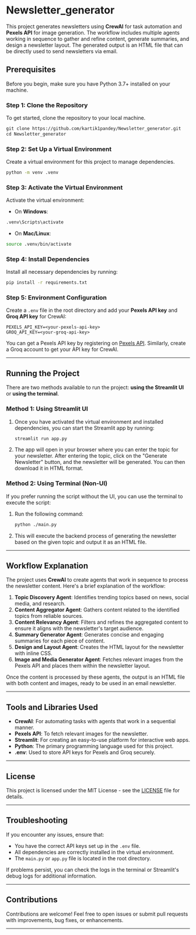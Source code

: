 # Newsletter_generator
This project generates newsletters using **CrewAI** for task automation and **Pexels API** for image generation. The workflow includes multiple agents working in sequence to gather and refine content, generate summaries, and design a newsletter layout. The generated output is an HTML file that can be directly used to send newsletters via email.

## Prerequisites

Before you begin, make sure you have Python 3.7+ installed on your machine.

### Step 1: Clone the Repository

To get started, clone the repository to your local machine.

```markdown
git clone https://github.com/kartik1pandey/Newsletter_generator.git
cd Newsletter_generator
```

### Step 2: Set Up a Virtual Environment

Create a virtual environment for this project to manage dependencies.

```bash
python -m venv .venv
```

### Step 3: Activate the Virtual Environment

Activate the virtual environment:

- On **Windows**:

```bash
.venv\Scripts\activate
```

- On **Mac/Linux**:

```bash
source .venv/bin/activate
```

### Step 4: Install Dependencies

Install all necessary dependencies by running:

```bash
pip install -r requirements.txt
```

### Step 5: Environment Configuration

Create a `.env` file in the root directory and add your **Pexels API key** and **Groq API key** for CrewAI:

```
PEXELS_API_KEY=<your-pexels-api-key>
GROQ_API_KEY=<your-groq-api-key>
```

You can get a Pexels API key by registering on [Pexels API](https://www.pexels.com/api/). Similarly, create a Groq account to get your API key for CrewAI.

---

## Running the Project

There are two methods available to run the project: **using the Streamlit UI** or **using the terminal**.

### Method 1: Using Streamlit UI

1. Once you have activated the virtual environment and installed dependencies, you can start the Streamlit app by running:

    ```bash
    streamlit run app.py
    ```

2. The app will open in your browser where you can enter the topic for your newsletter. After entering the topic, click on the "Generate Newsletter" button, and the newsletter will be generated. You can then download it in HTML format.

### Method 2: Using Terminal (Non-UI)

If you prefer running the script without the UI, you can use the terminal to execute the script:

1. Run the following command:

    ```bash
    python ./main.py
    ```

2. This will execute the backend process of generating the newsletter based on the given topic and output it as an HTML file.

---

## Workflow Explanation

The project uses **CrewAI** to create agents that work in sequence to process the newsletter content. Here's a brief explanation of the workflow:

1. **Topic Discovery Agent**: Identifies trending topics based on news, social media, and research.
2. **Content Aggregator Agent**: Gathers content related to the identified topics from reliable sources.
3. **Content Relevancy Agent**: Filters and refines the aggregated content to ensure it aligns with the newsletter's target audience.
4. **Summary Generator Agent**: Generates concise and engaging summaries for each piece of content.
5. **Design and Layout Agent**: Creates the HTML layout for the newsletter with inline CSS.
6. **Image and Media Generator Agent**: Fetches relevant images from the Pexels API and places them within the newsletter layout.

Once the content is processed by these agents, the output is an HTML file with both content and images, ready to be used in an email newsletter.

---

## Tools and Libraries Used

- **CrewAI**: For automating tasks with agents that work in a sequential manner.
- **Pexels API**: To fetch relevant images for the newsletter.
- **Streamlit**: For creating an easy-to-use platform for interactive web apps.
- **Python**: The primary programming language used for this project.
- **.env**: Used to store API keys for Pexels and Groq securely.

---

## License

This project is licensed under the MIT License - see the [LICENSE](LICENSE) file for details.

---

## Troubleshooting

If you encounter any issues, ensure that:

- You have the correct API keys set up in the `.env` file.
- All dependencies are correctly installed in the virtual environment.
- The `main.py` or `app.py` file is located in the root directory.

If problems persist, you can check the logs in the terminal or Streamlit's debug logs for additional information.

---

## Contributions

Contributions are welcome! Feel free to open issues or submit pull requests with improvements, bug fixes, or enhancements.

---

